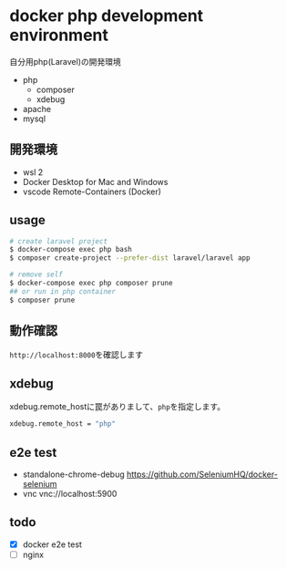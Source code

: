 # docker php development environment

自分用php(Laravel)の開発環境

- php
  - composer
  - xdebug
- apache
- mysql

## 開発環境

- wsl 2
- Docker Desktop for Mac and Windows
- vscode Remote-Containers (Docker)

## usage

```sh
# create laravel project
$ docker-compose exec php bash
$ composer create-project --prefer-dist laravel/laravel app

# remove self
$ docker-compose exec php composer prune
## or run in php container
$ composer prune
```

## 動作確認

`http://localhost:8000`を確認します

## xdebug

xdebug.remote_hostに罠がありまして、`php`を指定します。

```sh
xdebug.remote_host = "php"
```

## e2e test

- standalone-chrome-debug https://github.com/SeleniumHQ/docker-selenium
- vnc vnc://localhost:5900

## todo

- [x] docker e2e test
- [ ] nginx